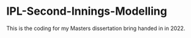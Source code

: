# IPL-Second-Innings-Modelling
This is the coding for my Masters dissertation bring handed in in 2022.
